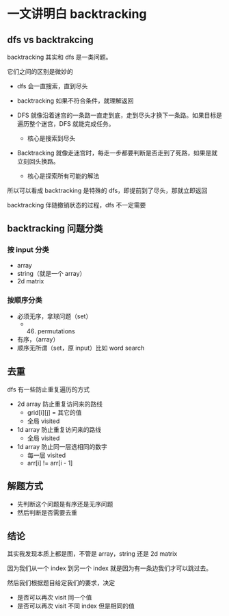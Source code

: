 # 一文讲明白 backtracking

## dfs vs backtrakcing

backtracking 其实和 dfs 是一类问题。

它们之间的区别是微妙的

- dfs 会一直搜索，直到尽头
- backtracking 如果不符合条件，就理解返回

- DFS 就像沿着迷宫的一条路一直走到底，走到尽头才换下一条路。如果目标是遍历整个迷宫，DFS 就能完成任务。
  - 核心是搜索到尽头
- Backtracking 就像走迷宫时，每走一步都要判断是否走到了死路，如果是就立刻回头换路。
  - 核心是探索所有可能的解法

所以可以看成 backtracking 是特殊的 dfs，即提前到了尽头，那就立即返回

backtracking 伴随撤销状态的过程，dfs 不一定需要

## backtracking 问题分类

### 按 input 分类

- array
- string（就是一个 array）
- 2d matrix

### 按顺序分类

- 必须无序，拿球问题（set）
  - 46. permutations
- 有序，（array）
- 顺序无所谓（set，原 input）比如 word search

## 去重

dfs 有一些防止重复遍历的方式

- 2d array 防止重复访问来的路线
  - grid[i][j] = 其它的值
  - 全局 visited
- 1d array 防止重复访问来的路线
  - 全局 visited
- 1d array 防止同一层选相同的数字
  - 每一层 visited
  - arr[i] != arr[i - 1]

## 解题方式

- 先判断这个问题是有序还是无序问题
- 然后判断是否需要去重

## 结论

其实我发现本质上都是图，不管是 array，string 还是 2d matrix

因为我们从一个 index 到另一个 index 就是因为有一条边我们才可以跳过去。

然后我们根据题目给定我们的要求，决定

- 是否可以再次 visit 同一个值
- 是否可以再次 visit 不同 index 但是相同的值
